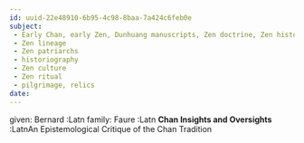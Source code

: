 ```yaml
---
id: uuid-22e48910-6b95-4c98-8baa-7a424c6feb0e
subject: 
 - Early Chan, early Zen, Dunhuang manuscripts, Zen doctrine, Zen history
 - Zen lineage
 - Zen patriarchs
 - historiography
 - Zen culture
 - Zen ritual
 - pilgrimage, relics
date: 
---
```


given: Bernard :Latn
family: Faure :Latn
**Chan Insights and Oversights** :LatnAn Epistemological Critique of the Chan Tradition